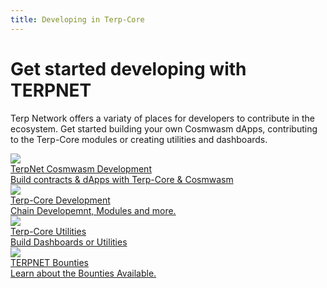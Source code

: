 ```yaml
---
title: Developing in Terp-Core
---
```

# Get started developing with TERPNET


Terp Network offers a variaty of places for developers to contribute in the ecosystem. Get started building your own Cosmwasm dApps, contributing to the Terp-Core modules or creating utilities and dashboards. 

<div class="cards twoColumn" >
  <a href="/developing/dapps/get_started/" class="card">
    <img src="/img/ide.svg" class="filter-icon" />
    <div class="title">
     TerpNet Cosmwasm Development
    </div>
    <div class="text">
    Build contracts & dApps with Terp-Core & Cosmwasm
    </div>
  </a>


  <a href="/developing/terp-core/" class="card">
    <img src="/img/ide.svg" class="filter-icon" />
    <div class="title">
     Terp-Core Development
    </div>
    <div class="text">
      Chain Developemnt, Modules and more.
    </div>
  </a>

  <a href="#wip" class="card">
    <img src="/img/ide.svg" class="filter-icon"/>
    <div class="title">
     Terp-Core Utilities
    </div>
    <div class="text">
     Build Dashboards or Utilities
    </div>
  </a>
 

   <a href="/developing/bounties" class="card">
    <img src="/img/ide.svg" class="filter-icon"/>
    <div class="title">
     TERPNET Bounties
    </div>
    <div class="text">
     Learn about the Bounties Available.
    </div>
  </a>


 </div>
